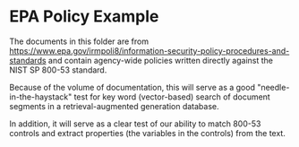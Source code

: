 # EPA Policy Example 
The documents in this folder are from https://www.epa.gov/irmpoli8/information-security-policy-procedures-and-standards and contain agency-wide policies written directly against the NIST SP 800-53 standard.

Because of the volume of documentation, this will serve as a good "needle-in-the-haystack" test for key word (vector-based) search of document segments in a retrieval-augmented generation database.

In addition, it will serve as a clear test of our ability to match 800-53 controls and extract properties (the variables in the controls) from the text.